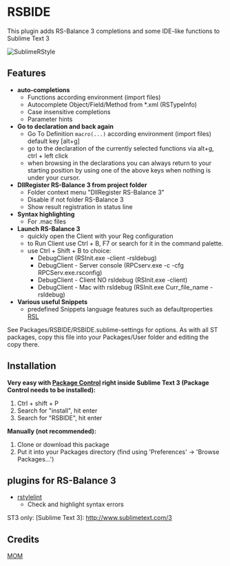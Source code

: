 # RSBIDE

This plugin adds RS-Balance 3 completions and some IDE-like functions to Sublime Text 3

![SublimeRStyle](https://raw.github.com/mom1/RSBIDE/master/SublimeRStyle.jpg)

Features
------------

* **auto-completions** 
    * Functions according environment (import files)
    * Autocomplete Object/Field/Method from *.xml (RSTypeInfo)
    * Case insensitive completions
    * Parameter hints
* **Go to declaration and back again**
    * Go To Definition  `macro(...)` according environment (import files) default key [alt+g]
    * go to the declaration of the currently selected functions via alt+g, ctrl + left click
    * when browsing in the declarations you can always return to your starting position by using one of the above keys when nothing is under your cursor.
* **DllRegister RS-Balance 3 from project folder**
    * Folder context menu "DllRegister RS-Balance 3"
    * Disable if not folder RS-Balance 3
    * Show result registration in status line
* **Syntax highlighting**
    * For .mac files
* **Launch RS-Balance 3**
    * quickly open the Client with your Reg configuration
    * to Run Client use Ctrl + B, F7 or search for it in the command palette.
    * use Ctrl + Shift + B to choice:
        - DebugClient (RSInit.exe -client -rsldebug)
        - DebugClient - Server console (RPCserv.exe -c -cfg RPCServ.exe.rsconfig)
        - DebugClient - Client NO rsldebug (RSInit.exe -client)
        - DebugClient - Mac with rsldebug (RSInit.exe Curr_file_name -rsldebug)
* **Various useful Snippets**
    * predefined Snippets language features such as defaultproperties [RSL](http://wiki.rs-balance.ru/index.php/RSL)

See Packages/RSBIDE/RSBIDE.sublime-settings for options. As with all ST packages, copy this file into your Packages/User folder and editing the copy there.

Installation
------------
**Very easy with [Package Control](http://wbond.net/sublime_packages/package_control) right inside Sublime Text 3 (Package Control needs to be installed):**

1.  Ctrl + shift + P
2.  Search for "install", hit enter
3.  Search for "RSBIDE", hit enter

**Manually (not recommended):**

1.  Clone or download this package
2.  Put it into your Packages directory (find using 'Preferences' -> 'Browse Packages...')


## plugins for RS-Balance 3

 * [rstylelint](https://github.com/mom1/SublimeLinter-contrib-rstylelint)
    * Check and highlight syntax errors

ST3 only:
  [Sublime Text 3]: http://www.sublimetext.com/3

Credits
-----
[MOM](https://github.com/mom1)
